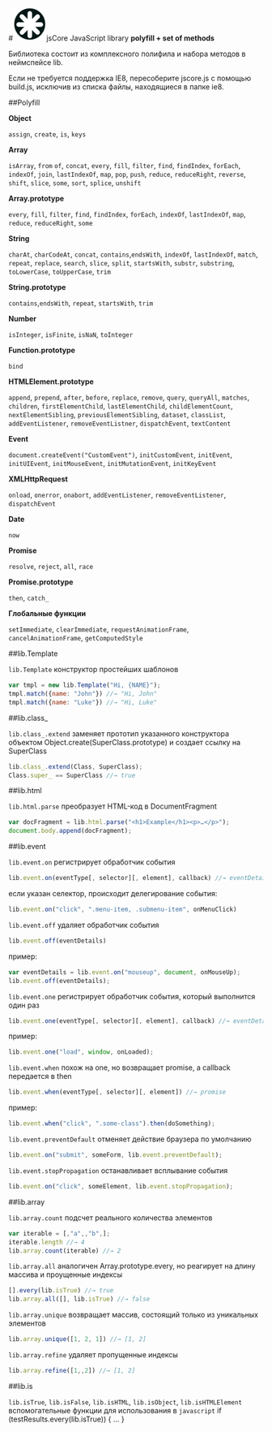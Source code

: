 ﻿#![jsCore logotype](https://raw.githubusercontent.com/Octane/jsCore/master/logo.png)jsCore JavaScript library
**polyfill + set of methods**

Библиотека состоит из комплексного полифила и набора методов в неймспейсе lib.

Если не требуется поддержка IE8, пересоберите jscore.js с помощью build.js, исключив из списка файлы, находящиеся в папке ie8.

##Polyfill

**Object**

`assign`, `create`, `is`, `keys`

**Array**

`isArray`, `from` `of`, `concat`, `every`, `fill`, `filter`, `find`, `findIndex`, `forEach`, `indexOf`, `join`, `lastIndexOf`, `map`, `pop`, `push`, `reduce`, `reduceRight`, `reverse`, `shift`, `slice`, `some`, `sort`, `splice`, `unshift`

**Array.prototype**

`every`, `fill`, `filter`, `find`, `findIndex`, `forEach`, `indexOf`, `lastIndexOf`, `map`, `reduce`, `reduceRight`, `some`

**String**

`charAt`, `charCodeAt`, `concat`, `contains`,`endsWith`, `indexOf`, `lastIndexOf`, `match`, `repeat`, `replace`, `search`, `slice`, `split`, `startsWith`, `substr`, `substring`, `toLowerCase`, `toUpperCase`, `trim`

**String.prototype**

`contains`,`endsWith`, `repeat`, `startsWith`, `trim`

**Number**

`isInteger`, `isFinite`, `isNaN`, `toInteger`

**Function.prototype**

`bind`

**HTMLElement.prototype**

`append`, `prepend`, `after`, `before`, `replace`, `remove`, `query`, `queryAll`, `matches`, `children`, `firstElementChild`, `lastElementChild`, `childElementCount`, `nextElementSibling`, `previousElementSibling`, `dataset`, `classList`, `addEventListener`, `removeEventListner`, `dispatchEvent`, `textContent`

**Event**

`document.createEvent("CustomEvent")`, `initCustomEvent`, `initEvent`, `initUIEvent`, `initMouseEvent`, `initMutationEvent`, `initKeyEvent`

**XMLHttpRequest**

`onload`, `onerror`, `onabort`, `addEventListener`, `removeEventListener`, `dispatchEvent`

**Date**

`now`

**Promise**

`resolve`, `reject`, `all`, `race`

**Promise.prototype**

`then`, `catch_`

**Глобальные функции**

`setImmediate`, `clearImmediate`, `requestAnimationFrame`, `cancelAnimationFrame`, `getComputedStyle`

##lib.Template

`lib.Template` конструктор простейших шаблонов
```javascript
var tmpl = new lib.Template("Hi, {NAME}");
tmpl.match({name: "John"}) //→ "Hi, John"
tmpl.match({name: "Luke"}) //→ "Hi, Luke"
```

##lib.class_

`lib.class_.extend` заменяет прототип указанного конструктора объектом Object.create(SuperClass.prototype) и создает ссылку на SuperClass
```javascript
lib.class_.extend(Class, SuperClass);
Class.super_ == SuperClass //→ true
```

##lib.html

`lib.html.parse` преобразует HTML-код в DocumentFragment
```javascript
var docFragment = lib.html.parse("<h1>Example</h1><p>…</p>");
document.body.append(docFragment);
```

##lib.event

`lib.event.on` регистрирует обработчик события
```javascript
lib.event.on(eventType[, selector][, element], callback) //→ eventDetails
```
если указан селектор, происходит делегирование события:
```javascript
lib.event.on("click", ".menu-item, .submenu-item", onMenuClick)
```

`lib.event.off` удаляет обработчик события
```javascript
lib.event.off(eventDetails)
```
пример:
```javascript
var eventDetails = lib.event.on("mouseup", document, onMouseUp);
lib.event.off(eventDetails);
```

`lib.event.one` регистрирует обработчик события, который выполнится один раз
```javascript
lib.event.one(eventType[, selector][, element], callback) //→ eventDetails
```
пример:
```javascript
lib.event.one("load", window, onLoaded);
```

`lib.event.when` похож на one, но возвращает promise, а callback передается в then
```javascript
lib.event.when(eventType[, selector][, element]) //→ promise
```
пример:
```javascript
lib.event.when("click", ".some-class").then(doSomething);
```

`lib.event.preventDefault` отменяет действие браузера по умолчанию
```javascript
lib.event.on("submit", someForm, lib.event.preventDefault);
```

`lib.event.stopPropagation` останавливает всплывание события
```javascript
lib.event.on("click", someElement, lib.event.stopPropagation);
```

##lib.array

`lib.array.count` подсчет реального количества элементов
```javascript
var iterable = [,"a",,"b",];
iterable.length //→ 4
lib.array.count(iterable) //→ 2
```

`lib.array.all` аналогичен Array.prototype.every, но реагирует на длину массива и проущенные индексы
```javascript
[].every(lib.isTrue) //→ true
lib.array.all([], lib.isTrue) //→ false
```

`lib.array.unique` возвращает массив, состоящий только из уникальных элементов
```javascript
lib.array.unique([1, 2, 1]) //→ [1, 2]
```

`lib.array.refine` удаляет пропущенные индексы
```javascript
lib.array.refine([1,,2]) //→ [1, 2]
```

##lib.is

`lib.isTrue`, `lib.isFalse`, `lib.isHTML`, `lib.isObject`, `lib.isHTMLElement` вспомогательные функции для использования в
```javascript```
if (testResults.every(lib.isTrue)) {
    …
}
```
